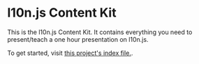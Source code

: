 # l10n.js Content Kit

This is the l10n.js Content Kit. It contains everything you need to present/teach a one hour presentation on l10n.js.

To get started, visit [this project's index file.](index.html).
